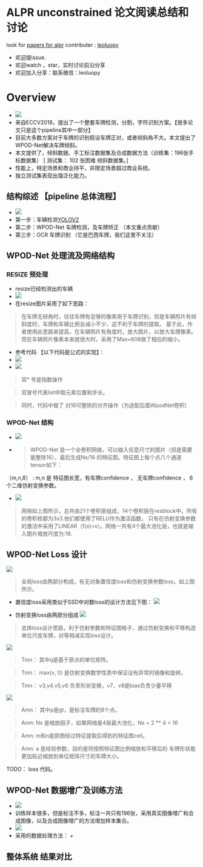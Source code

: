 
# ALPR unconstrained 论文阅读总结和讨论

look for [papers for alpr](./alpr.pdf)
contributer : [leoluopy](https://github.com/leoluopy)

+ 欢迎提issue.
+ 欢迎watch ，star，实时讨论前沿分享
+ 欢迎加入分享：联系微信：leoluopy

# Overview
+ ![](./overview_eg.png)
+ 来自ECCV2018，提出了一个整套车牌检测，分割，字符识别方案。【很多论文只是这个pipeline其中一部分】
+ 目前大多数方案对于车牌的识别假设车牌正对，或者倾斜角不大。本文提出了WPOD-Net解决车牌倾斜。
+ 本文提供了，倾斜数据、手工标注数据集及合成数据方法（训练集：196张手标数据集） [ 测试集： 102 张困难 倾斜数据集。]
+ 性能上，特定场景和商业持平，非限定场景超过商业系统。
+ 独立测试集表现出强泛化能力。



## 结构综述 【pipeline 总体流程】
+ ![](./full_pipeline.png)
+ 第一步：车辆检测[YOLOV2](../yolo/yolo2/yolo2_discussing.md)
+ 第二步：WPOD-Net 车牌检测，及车牌矫正 （本文重点贡献）
+ 第三步：OCR 车牌识别 （它是巴西车牌，我们这里不关注）


## WPOD-Net 处理流及网络结构
### RESIZE 预处理
+ resize已经检测出的车辆
+ ![](./resize.png)
+ 在resize图片采用了如下思路：
> 在车牌无倾角时，往往车牌有足够的像素用于车牌识别，但是车辆照片有倾斜度时，车牌和车辆比例会减小不少，这不利于车牌的提取。
基于此，作者使用此思路来提高，在车辆照片有角度时，放大图片，以放大车牌像素。而在车辆照片像素本来就很大时，采用了Max=608做了相应的缩小。
+ 参考代码 【以下代码是公式的实现】：
+ ![](./code_resize1.png)
+ ![](./code_resize2.png)
> 双* 号是指数操作

> 双冒号代表list中取元素位置和步长。

> 同时，代码中做了 对16可整除的对齐操作（为适配后面WpodNet卷积）

### WPOD-Net 结构
+ ![](./wpodnet_process.png)
+ > WPOD-Net 是一个全卷积网络，可以输入任意尺寸的图片（但是需要能整除16），最后生成Ns/16 的特征图。特征图上每个点八个通道tensor如下：

（m,n,8） : m,n 是 特征图长宽，有车牌confidence ， 无车牌confidence ， 6个二维仿射变换参数。
+ ![](./arch_wpodnet.png)
> 网络如上图所示，总共由21个卷积层组成，14个卷积层在resblock中，所有的卷积核都为3x3.他们都使用了RELU作为激活函数，
只有在仿射变换参数的激活中采用了LINEAR（f(x)=x）。网络一共有4个最大池化层，也就是输入图片缩放尺度为:16.

## WPOD-Net Loss 设计
![](./whole_loss.png)
> 全局loss由两部分构成，有无对象置信度loss和仿射变换参数loss。如上图所示。
+ 置信度loss采用类似于SSD中对数loss的设计方法见下图：
![](./probe_loss.png)

+ 仿射变换loss由两部分组成
![](./affine_loss.png)

> 总体loss设计思路，利于仿射参数和特征图格子，通过仿射变换和平移构造单位尺度车牌，对等相减实现loss设计。

![](./affine_T.png)

> Tmn： 其中q是基于原点的单位矩阵。

> Tmn： max(v, 0) 是仿射变换数学性质中保证没有异常的镜像和旋转。

> Tmn： v3,v4,v5,v6 负责形状变换，v7，v8是bias负责少量平移

![](./affine_A.png)

> Amn： 其中p是gt，是标注车牌的8个点。

> Amn: Ns 是缩放因子，如果网络是4层最大池化，Ns = 2 ** 4 = 16

> Amn: m和n是原图经过特征提取后得到的特征图cell。

> Amn: a 是经验参数，目的是将按照特征图比例缩放和平移后的 车牌形状能更加贴近缩放到单位矩阵尺寸的车牌大小。

TODO： loss 代码。

## WPOD-Net 数据增广及训练方法
+ ![](./train_eg1.png)
+ 训练样本很多，但是标注不多，标注一共只有196张，采用真实图像增广和合成图像，以及合成图像增广的方法增加样本集合。
+ ![](./train_eg2.png)
+ 采用的数据处理方法：
    + 

## 整体系统 结果对比

